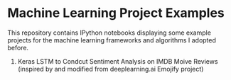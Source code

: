 # Machine Learning Project Examples
This repository contains IPython notebooks displaying some example projects for the machine learning frameworks and algorithms I adopted before. 
1. Keras LSTM to Condcut Sentiment Analysis on IMDB Moive Reviews (inspired by and modified from deeplearning.ai Emojify project)

